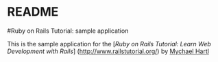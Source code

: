# README

#Ruby on Rails Tutorial: sample application

This is the sample application for the
[*Ruby on Rails Tutorial:
Learn Web Development with Rails*] (http://www.railstutorial.org/)
by [Mychael Hartl](htttp://www.michaelhartl.com)

